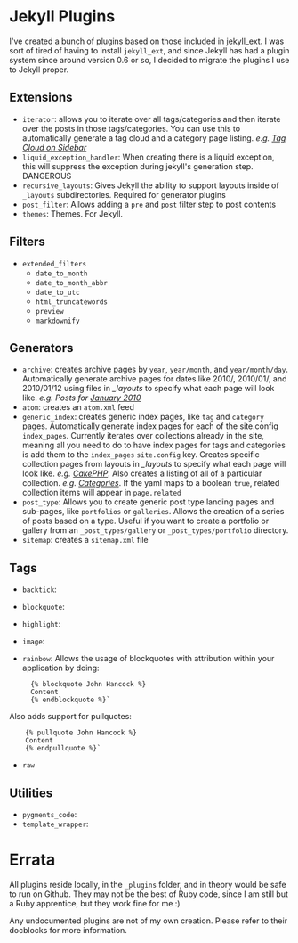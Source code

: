 # Jekyll Plugins

I've created a bunch of plugins based on those included in [jekyll_ext](https://github.com/rfelix/jekyll_ext). I was sort of tired of having to install `jekyll_ext`, and since Jekyll has had a plugin system since around version 0.6 or so, I decided to migrate the plugins I use to Jekyll proper.

## Extensions

- `iterator`: allows you to iterate over all tags/categories and then iterate over the posts in those tags/categories. You can use this to automatically generate a tag cloud and a category page listing. <em>e.g. [Tag Cloud on Sidebar](http://josediazgonzalez.com/categories/cakephp)</em>
- `liquid_exception_handler`: When creating there is a liquid exception, this will suppress the exception during jekyll's generation step. DANGEROUS
- `recursive_layouts`: Gives Jekyll the ability to support layouts inside of `_layouts` subdirectories. Required for generator plugins
- `post_filter`: Allows adding a `pre` and `post` filter step to post contents
- `themes`: Themes. For Jekyll.

## Filters

- `extended_filters`
  - `date_to_month`
  - `date_to_month_abbr`
  - `date_to_utc`
  - `html_truncatewords`
  - `preview`
  - `markdownify`

## Generators

- `archive`: creates archive pages by `year`, `year/month`, and `year/month/day`. Automatically generate archive pages for dates like 2010/, 2010/01/, and 2010/01/12 using files in <em>_layouts</em> to specify what each page will look like. <em>e.g. Posts for [January 2010](http://josediazgonzalez.com/2010/01)</em>
- `atom`: creates an `atom.xml` feed
- `generic_index`: creates generic index pages, like `tag` and `category` pages. Automatically generate index pages for each of the site.config `index_pages`. Currently iterates over collections already in the site, meaning all you need to do to have index pages for tags and categories is add them to the `index_pages` `site.config` key. Creates specific collection pages from layouts in <em>_layouts</em> to specify what each page will look like. <em>e.g. [CakePHP](http://josediazgonzalez.com/categories/cakephp)</em>. Also creates a listing of all of a particular collection. <em>e.g. [Categories](http://josediazgonzalez.com/categories)</em>. If the yaml maps to a boolean `true`, related collection items will appear in `page.related`
- `post_type`: Allows you to create generic post type landing pages and sub-pages, like `portfolios` or `galleries`. Allows the creation of a series of posts based on a type. Useful if you want to create a portfolio or gallery from an `_post_types/gallery` or `_post_types/portfolio` directory.
- `sitemap`: creates a `sitemap.xml` file

## Tags

- `backtick`:
- `blockquote`:
- `highlight`:
- `image`:
- `rainbow`: Allows the usage of blockquotes with attribution within your application by doing:

        {% blockquote John Hancock %}
        Content
        {% endblockquote %}`
Also adds support for pullquotes:

        {% pullquote John Hancock %}
        Content
        {% endpullquote %}`

- `raw`

## Utilities

- `pygments_code`:
- `template_wrapper`:

# Errata

All plugins reside locally, in the `_plugins` folder, and in theory would be safe to run on Github. They may not be the best of Ruby code, since I am still but a Ruby apprentice, but they work fine for me :)

Any undocumented plugins are not of my own creation. Please refer to their docblocks for more information.